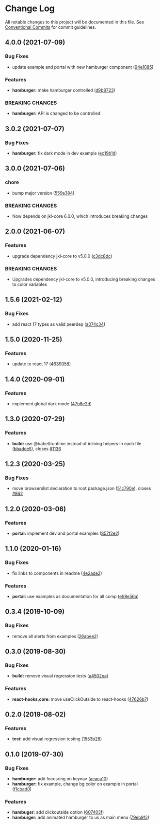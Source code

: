# Change Log

All notable changes to this project will be documented in this file.
See [Conventional Commits](https://conventionalcommits.org) for commit guidelines.

## 4.0.0 (2021-07-09)

### Bug Fixes

- update example and portal with new hamburger component ([94e1085](https://github.com/fremtind/jokul/commit/94e108567a16bc6dc867a7c2175672a0368424ce))

### Features

- **hamburger:** make hamburger controlled ([d9b8723](https://github.com/fremtind/jokul/commit/d9b8723a0268571c42270ba79ad2dfd0deac25df))

### BREAKING CHANGES

- **hamburger:** API is changed to be controlled

## 3.0.2 (2021-07-07)

### Bug Fixes

- **hamburger:** fix dark mode in dev example ([ec19b1d](https://github.com/fremtind/jokul/commit/ec19b1d1cbe5ce4273bfb572e93b6836d6048045))

## 3.0.0 (2021-07-06)

### chore

- bump major version ([559a384](https://github.com/fremtind/jokul/commit/559a384a5315931ad2ea7acc8328b383acbdbd8b))

### BREAKING CHANGES

- Now depends on jkl-core 6.0.0, which introduces breaking changes

## 2.0.0 (2021-06-07)

### Features

-   upgrade dependency jkl-core to v5.0.0 ([c3dc8dc](https://github.com/fremtind/jokul/commit/c3dc8dcbd3cba99502f1124cbe1dcaa688177f55))

### BREAKING CHANGES

-   Upgrades dependency jkl-core to v5.0.0, introducing breaking changes to color variables

## 1.5.6 (2021-02-12)

### Bug Fixes

-   add react 17 types as valid peerdep ([a074c34](https://github.com/fremtind/jokul/commit/a074c34dcece089ad6b4c581b8c920c8bdd4f1e0))

## 1.5.0 (2020-11-25)

### Features

-   update to react 17 ([4639058](https://github.com/fremtind/jokul/commit/4639058067eaa9be222825f8ac4f495a1e74cc0f))

## 1.4.0 (2020-09-01)

### Features

-   implement global dark mode ([47b8e2d](https://github.com/fremtind/jokul/commit/47b8e2dc0abcd366212fc67f306f8523a63d11c8))

## 1.3.0 (2020-07-29)

### Features

-   **build:** use @babel/runtime instead of inlining helpers in each file ([bbadce5](https://github.com/fremtind/jokul/commit/bbadce52ba4da5d540b479b07273332587bed436)), closes [#1136](https://github.com/fremtind/jokul/issues/1136)

## 1.2.3 (2020-03-25)

### Bug Fixes

-   move browserslist declaration to root package.json ([51c790e](https://github.com/fremtind/jokul/commit/51c790ea79ca3d667871380c6bfbe85a5738920b)), closes [#862](https://github.com/fremtind/jokul/issues/862)

## 1.2.0 (2020-03-06)

### Features

-   **portal:** implement dev and portal examples ([857f2e2](https://github.com/fremtind/jokul/commit/857f2e29359f9442a7da0c977a94d63dfbdfc194))

## 1.1.0 (2020-01-16)

### Bug Fixes

-   fix links to components in readme ([4e2ade2](https://github.com/fremtind/jokul/commit/4e2ade2f71d4fa1bd80e4e3d823691589207b641))

### Features

-   **portal:** use examples as documentation for all comp ([e99e56a](https://github.com/fremtind/jokul/commit/e99e56ab2f5bf13cd0e72bf010e6472a08ffabe9))

## 0.3.4 (2019-10-09)

### Bug Fixes

-   remove all alerts from examples ([26abee2](https://github.com/fremtind/jokul/commit/26abee2))

## 0.3.0 (2019-08-30)

### Bug Fixes

-   **build:** remove visual regression tests ([a4502ea](https://github.com/fremtind/jokul/commit/a4502ea))

### Features

-   **react-hooks,core:** move useClickOutside to react-hooks ([47626b7](https://github.com/fremtind/jokul/commit/47626b7))

## 0.2.0 (2019-08-02)

### Features

-   **test:** add visual regression testing ([1553b28](https://github.com/fremtind/jokul/commit/1553b28))

## 0.1.0 (2019-07-30)

### Bug Fixes

-   **hamburger:** add focusring on keynav ([aeaea10](https://github.com/fremtind/jokul/commit/aeaea10))
-   **hamburger:** fix example, change bg color on example in portal ([f1cbad0](https://github.com/fremtind/jokul/commit/f1cbad0))

### Features

-   **hambuger:** add clickoutside option ([607403f](https://github.com/fremtind/jokul/commit/607403f))
-   **hamburger:** add animated hamburger to us as main menu ([79eb9f2](https://github.com/fremtind/jokul/commit/79eb9f2))
